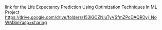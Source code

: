 link for the Life Expectancy Prediction Using Optimization Techniques in ML Project
https://drive.google.com/drive/folders/153iGCZNIuTyVSfmZPoDAQRDyj_NoWM8m?usp=sharing
